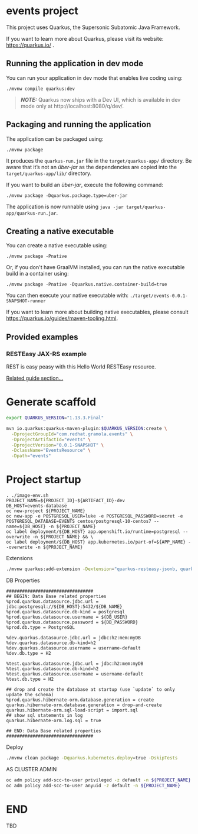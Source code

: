 # events project

This project uses Quarkus, the Supersonic Subatomic Java Framework.

If you want to learn more about Quarkus, please visit its website: https://quarkus.io/ .

## Running the application in dev mode

You can run your application in dev mode that enables live coding using:
```shell script
./mvnw compile quarkus:dev
```

> **_NOTE:_**  Quarkus now ships with a Dev UI, which is available in dev mode only at http://localhost:8080/q/dev/.

## Packaging and running the application

The application can be packaged using:
```shell script
./mvnw package
```
It produces the `quarkus-run.jar` file in the `target/quarkus-app/` directory.
Be aware that it’s not an _über-jar_ as the dependencies are copied into the `target/quarkus-app/lib/` directory.

If you want to build an _über-jar_, execute the following command:
```shell script
./mvnw package -Dquarkus.package.type=uber-jar
```

The application is now runnable using `java -jar target/quarkus-app/quarkus-run.jar`.

## Creating a native executable

You can create a native executable using: 
```shell script
./mvnw package -Pnative
```

Or, if you don't have GraalVM installed, you can run the native executable build in a container using: 
```shell script
./mvnw package -Pnative -Dquarkus.native.container-build=true
```

You can then execute your native executable with: `./target/events-0.0.1-SNAPSHOT-runner`

If you want to learn more about building native executables, please consult https://quarkus.io/guides/maven-tooling.html.

## Provided examples

### RESTEasy JAX-RS example

REST is easy peasy with this Hello World RESTEasy resource.

[Related guide section...](https://quarkus.io/guides/getting-started#the-jax-rs-resources)


# Generate scaffold

```sh
export QUARKUS_VERSION="1.13.3.Final"

mvn io.quarkus:quarkus-maven-plugin:$QUARKUS_VERSION:create \
  -DprojectGroupId="com.redhat.gramola.events" \
  -DprojectArtifactId="events" \
  -DprojectVersion="0.0.1-SNAPSHOT" \
  -DclassName="EventsResource" \
  -Dpath="events"
```


# Project startup

```shell script
. ./image-env.sh
PROJECT_NAME=${PROJECT_ID}-${ARTIFACT_ID}-dev
DB_HOST=events-database
oc new-project ${PROJECT_NAME}
oc new-app -e POSTGRESQL_USER=luke -e POSTGRESQL_PASSWORD=secret -e POSTGRESQL_DATABASE=EVENTS centos/postgresql-10-centos7 --name=${DB_HOST} -n ${PROJECT_NAME}
oc label deployment/${DB_HOST} app.openshift.io/runtime=postgresql --overwrite -n ${PROJECT_NAME} && \
oc label deployment/${DB_HOST} app.kubernetes.io/part-of=${APP_NAME} --overwrite -n ${PROJECT_NAME}
```

Extensions

```sh
./mvnw quarkus:add-extension -Dextension="quarkus-resteasy-jsonb, quarkus-jdbc-postgresql, io.quarkus:quarkus-jdbc-h2, quarkus-hibernate-orm-panache, quarkus-smallrye-openapi, smallrye-health, openshift"
```

DB Properties

```properties
#################################
## BEGIN: Data Base related properties
%prod.quarkus.datasource.jdbc.url = jdbc:postgresql://${DB_HOST}:5432/${DB_NAME}
%prod.quarkus.datasource.db-kind = postgresql
%prod.quarkus.datasource.username = ${DB_USER}
%prod.quarkus.datasource.password = ${DB_PASSWORD}
%prod.db.type = PostgreSQL

%dev.quarkus.datasource.jdbc.url = jdbc:h2:mem:myDB
%dev.quarkus.datasource.db-kind=h2
%dev.quarkus.datasource.username = username-default
%dev.db.type = H2

%test.quarkus.datasource.jdbc.url = jdbc:h2:mem:myDB
%test.quarkus.datasource.db-kind=h2
%test.quarkus.datasource.username = username-default
%test.db.type = H2

## drop and create the database at startup (use `update` to only update the schema)
%prod.quarkus.hibernate-orm.database.generation = create
quarkus.hibernate-orm.database.generation = drop-and-create
quarkus.hibernate-orm.sql-load-script = import.sql
## show sql statements in log
quarkus.hibernate-orm.log.sql = true

## END: Data Base related properties
#################################
```

Deploy

```sh
./mvnw clean package -Dquarkus.kubernetes.deploy=true -DskipTests
```

AS CLUSTER ADMIN
```sh
oc adm policy add-scc-to-user privileged -z default -n ${PROJECT_NAME} && \
oc adm policy add-scc-to-user anyuid -z default -n ${PROJECT_NAME}
```

# END
TBD